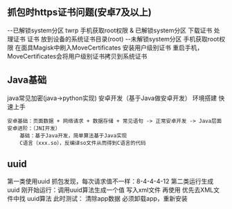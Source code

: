 ## 抓包时https证书问题(安卓7及以上)
--已解锁system分区 twrp
    手机获取root权限 & 已解锁system分区
    下载证书
    处理证书
    证书 放到设备的系统证书目录(root)
--未解锁system分区
    手机获取root权限
    在面具Magisk中刷入MoveCertificates
    安装用户级别证书
    重启手机，MoveCertificates会将用户级别证书拷贝到系统证书
## Java基础
java常见加密(java->python实现)
安卓开发（基于Java做安卓开发）
    环境搭建
    快速上手
```
安卓基础：页面数据 + 网络请求 + 数据存储 + 常见语句 -> 正常安卓开发 -> Java层面
安卓进阶：（JNI开发）
    基础：基于Java开发，简单算法基于Java实现
    C语言（xxx.so），反编译so文件从而得到C语言的代码
```
## uuid
第一类使用uuid
    抓包发现，每次请求值不一样：8-4-4-4-12
第二类运行生成uuid
    刚开始运行：调用uuid算法生成一个值
    写入xml文件
    再使用
        优先去XML文件中找
        uuid算法
    此时测试：
        清除app数据
        必须卸载app，重新安装


